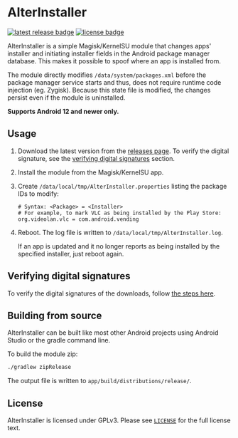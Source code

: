 # AlterInstaller

[![latest release badge](https://img.shields.io/github/v/release/chenxiaolong/AlterInstaller?sort=semver)](https://github.com/chenxiaolong/AlterInstaller/releases/latest)
[![license badge](https://img.shields.io/github/license/chenxiaolong/AlterInstaller)](./LICENSE)

AlterInstaller is a simple Magisk/KernelSU module that changes apps' installer and initiating installer fields in the Android package manager database. This makes it possible to spoof where an app is installed from.

The module directly modifies `/data/system/packages.xml` before the package manager service starts and thus, does not require runtime code injection (eg. Zygisk). Because this state file is modified, the changes persist even if the module is uninstalled.

**Supports Android 12 and newer only.**

## Usage

1. Download the latest version from the [releases page](https://github.com/chenxiaolong/AlterInstaller/releases). To verify the digital signature, see the [verifying digital signatures](#verifying-digital-signatures) section.

2. Install the module from the Magisk/KernelSU app.

3. Create `/data/local/tmp/AlterInstaller.properties` listing the package IDs to modify:

    ```properties
    # Syntax: <Package> = <Installer>
    # For example, to mark VLC as being installed by the Play Store:
    org.videolan.vlc = com.android.vending
    ```

4. Reboot. The log file is written to `/data/local/tmp/AlterInstaller.log`.

    If an app is updated and it no longer reports as being installed by the specified installer, just reboot again.

## Verifying digital signatures

To verify the digital signatures of the downloads, follow [the steps here](https://github.com/chenxiaolong/chenxiaolong/blob/master/VERIFY_SSH_SIGNATURES.md).

## Building from source

AlterInstaller can be built like most other Android projects using Android Studio or the gradle command line.

To build the module zip:

```bash
./gradlew zipRelease
```

The output file is written to `app/build/distributions/release/`.

## License

AlterInstaller is licensed under GPLv3. Please see [`LICENSE`](./LICENSE) for the full license text.
